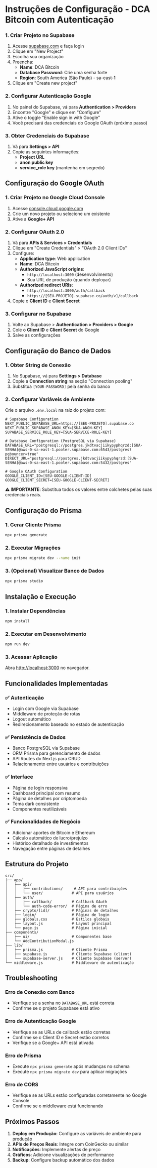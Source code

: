 # Instruções de Configuração - DCA Bitcoin com Autenticação


### 1. Criar Projeto no Supabase

1. Acesse [supabase.com](https://supabase.com) e faça login
2. Clique em "New Project"
3. Escolha sua organização
4. Preencha:
   - **Name**: DCA Bitcoin
   - **Database Password**: Crie uma senha forte
   - **Region**: South America (São Paulo) - sa-east-1
5. Clique em "Create new project"

### 2. Configurar Autenticação Google

1. No painel do Supabase, vá para **Authentication > Providers**
2. Encontre "Google" e clique em "Configure"
3. Ative o toggle "Enable sign in with Google"
4. Você precisará das credenciais do Google OAuth (próximo passo)

### 3. Obter Credenciais do Supabase

1. Vá para **Settings > API**
2. Copie as seguintes informações:
   - **Project URL**
   - **anon public key**
   - **service_role key** (mantenha em segredo)

## Configuração do Google OAuth

### 1. Criar Projeto no Google Cloud Console

1. Acesse [console.cloud.google.com](https://console.cloud.google.com)
2. Crie um novo projeto ou selecione um existente
3. Ative a **Google+ API**

### 2. Configurar OAuth 2.0

1. Vá para **APIs & Services > Credentials**
2. Clique em "Create Credentials" > "OAuth 2.0 Client IDs"
3. Configure:
   - **Application type**: Web application
   - **Name**: DCA Bitcoin
   - **Authorized JavaScript origins**: 
     - `http://localhost:3000` (desenvolvimento)
     - Sua URL de produção (quando deployar)
   - **Authorized redirect URIs**:
     - `http://localhost:3000/auth/callback`
     - `https://[SEU-PROJETO].supabase.co/auth/v1/callback`
4. Copie o **Client ID** e **Client Secret**

### 3. Configurar no Supabase

1. Volte ao Supabase > **Authentication > Providers > Google**
2. Cole o **Client ID** e **Client Secret** do Google
3. Salve as configurações

## Configuração do Banco de Dados

### 1. Obter String de Conexão

1. No Supabase, vá para **Settings > Database**
2. Copie a **Connection string** na seção "Connection pooling"
3. Substitua `[YOUR-PASSWORD]` pela senha do banco

### 2. Configurar Variáveis de Ambiente

Crie o arquivo `.env.local` na raiz do projeto com:

```env
# Supabase Configuration
NEXT_PUBLIC_SUPABASE_URL=https://[SEU-PROJETO].supabase.co
NEXT_PUBLIC_SUPABASE_ANON_KEY=[SUA-ANON-KEY]
SUPABASE_SERVICE_ROLE_KEY=[SUA-SERVICE-ROLE-KEY]

# Database Configuration (PostgreSQL via Supabase)
DATABASE_URL="postgresql://postgres.jkdtvacjiikypyphqrzd:[SUA-SENHA]@aws-0-sa-east-1.pooler.supabase.com:6543/postgres?pgbouncer=true"
DIRECT_URL="postgresql://postgres.jkdtvacjiikypyphqrzd:[SUA-SENHA]@aws-0-sa-east-1.pooler.supabase.com:5432/postgres"

# Google OAuth Configuration
GOOGLE_CLIENT_ID=[SEU-GOOGLE-CLIENT-ID]
GOOGLE_CLIENT_SECRET=[SEU-GOOGLE-CLIENT-SECRET]
```

**⚠️ IMPORTANTE**: Substitua todos os valores entre colchetes pelas suas credenciais reais.

## Configuração do Prisma

### 1. Gerar Cliente Prisma

```bash
npx prisma generate
```

### 2. Executar Migrações

```bash
npx prisma migrate dev --name init
```

### 3. (Opcional) Visualizar Banco de Dados

```bash
npx prisma studio
```

## Instalação e Execução

### 1. Instalar Dependências

```bash
npm install
```

### 2. Executar em Desenvolvimento

```bash
npm run dev
```

### 3. Acessar Aplicação

Abra [http://localhost:3000](http://localhost:3000) no navegador.

## Funcionalidades Implementadas

### ✅ Autenticação
- Login com Google via Supabase
- Middleware de proteção de rotas
- Logout automático
- Redirecionamento baseado no estado de autenticação

### ✅ Persistência de Dados
- Banco PostgreSQL via Supabase
- ORM Prisma para gerenciamento de dados
- API Routes do Next.js para CRUD
- Relacionamento entre usuários e contribuições

### ✅ Interface
- Página de login responsiva
- Dashboard principal com resumo
- Página de detalhes por criptomoeda
- Tema dark consistente
- Componentes reutilizáveis

### ✅ Funcionalidades de Negócio
- Adicionar aportes de Bitcoin e Ethereum
- Cálculo automático de lucro/prejuízo
- Histórico detalhado de investimentos
- Navegação entre páginas de detalhes

## Estrutura do Projeto

```
src/
├── app/
│   ├── api/
│   │   ├── contributions/     # API para contribuições
│   │   └── user/             # API para usuários
│   ├── auth/
│   │   ├── callback/         # Callback OAuth
│   │   └── auth-code-error/  # Página de erro
│   ├── crypto/[id]/          # Páginas de detalhes
│   ├── login/                # Página de login
│   ├── globals.css           # Estilos globais
│   ├── layout.js             # Layout principal
│   └── page.js               # Página inicial
├── components/
│   ├── ui/                   # Componentes base
│   └── AddContributionModal.js
├── lib/
│   ├── prisma.js             # Cliente Prisma
│   ├── supabase.js           # Cliente Supabase (client)
│   └── supabase-server.js    # Cliente Supabase (server)
└── middleware.js             # Middleware de autenticação
```

## Troubleshooting

### Erro de Conexão com Banco
- Verifique se a senha no `DATABASE_URL` está correta
- Confirme se o projeto Supabase está ativo

### Erro de Autenticação Google
- Verifique se as URLs de callback estão corretas
- Confirme se o Client ID e Secret estão corretos
- Verifique se a Google+ API está ativada

### Erro de Prisma
- Execute `npx prisma generate` após mudanças no schema
- Execute `npx prisma migrate dev` para aplicar migrações

### Erro de CORS
- Verifique se as URLs estão configuradas corretamente no Google Console
- Confirme se o middleware está funcionando

## Próximos Passos

1. **Deploy em Produção**: Configure as variáveis de ambiente para produção
2. **APIs de Preços Reais**: Integre com CoinGecko ou similar
3. **Notificações**: Implemente alertas de preço
4. **Gráficos**: Adicione visualizações de performance
5. **Backup**: Configure backup automático dos dados

